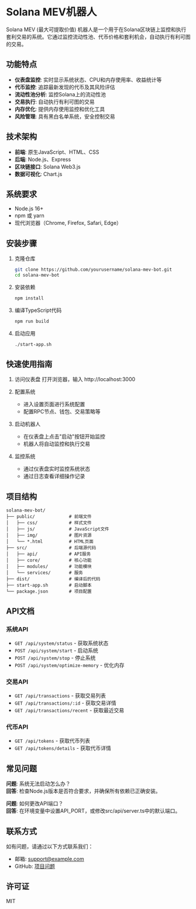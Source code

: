 # Solana MEV机器人

Solana MEV (最大可提取价值) 机器人是一个用于在Solana区块链上监控和执行套利交易的系统。它通过监控流动性池、代币价格和套利机会，自动执行有利可图的交易。

## 功能特点

- **仪表盘监控**: 实时显示系统状态、CPU和内存使用率、收益统计等
- **代币监控**: 追踪最新发现的代币及其风险评估
- **流动性池分析**: 监控Solana上的流动性池
- **交易执行**: 自动执行有利可图的交易
- **内存优化**: 提供内存使用监控和优化工具
- **风险管理**: 具有黑白名单系统，安全控制交易

## 技术架构

- **前端**: 原生JavaScript、HTML、CSS
- **后端**: Node.js、Express
- **区块链接口**: Solana Web3.js
- **数据可视化**: Chart.js

## 系统要求

- Node.js 16+
- npm 或 yarn
- 现代浏览器（Chrome, Firefox, Safari, Edge）

## 安装步骤

1. 克隆仓库
   ```bash
   git clone https://github.com/yourusername/solana-mev-bot.git
   cd solana-mev-bot
   ```

2. 安装依赖
   ```bash
   npm install
   ```

3. 编译TypeScript代码
   ```bash
   npm run build
   ```

4. 启动应用
   ```bash
   ./start-app.sh
   ```

## 快速使用指南

1. 访问仪表盘
   打开浏览器，输入 http://localhost:3000

2. 配置系统
   - 进入设置页面进行系统配置
   - 配置RPC节点、钱包、交易策略等

3. 启动机器人
   - 在仪表盘上点击"启动"按钮开始监控
   - 机器人将自动监控和执行交易

4. 监控系统
   - 通过仪表盘实时监控系统状态
   - 通过日志查看详细操作记录

## 项目结构

```
solana-mev-bot/
├── public/             # 前端文件
│   ├── css/            # 样式文件
│   ├── js/             # JavaScript文件
│   ├── img/            # 图片资源
│   └── *.html          # HTML页面
├── src/                # 后端源代码
│   ├── api/            # API服务
│   ├── core/           # 核心功能
│   ├── modules/        # 功能模块
│   └── services/       # 服务
├── dist/               # 编译后的代码
├── start-app.sh        # 启动脚本
└── package.json        # 项目配置
```

## API文档

### 系统API

- `GET /api/system/status` - 获取系统状态
- `POST /api/system/start` - 启动系统
- `POST /api/system/stop` - 停止系统
- `POST /api/system/optimize-memory` - 优化内存

### 交易API

- `GET /api/transactions` - 获取交易列表
- `GET /api/transactions/:id` - 获取交易详情
- `GET /api/transactions/recent` - 获取最近交易

### 代币API

- `GET /api/tokens` - 获取代币列表
- `GET /api/tokens/details` - 获取代币详情

## 常见问题

**问题**: 系统无法启动怎么办？  
**回答**: 检查Node.js版本是否符合要求，并确保所有依赖已正确安装。

**问题**: 如何更改API端口？  
**回答**: 在环境变量中设置API_PORT，或修改src/api/server.ts中的默认端口。

## 联系方式

如有问题，请通过以下方式联系我们：
- 邮箱: support@example.com
- GitHub: [项目问题](https://github.com/yourusername/solana-mev-bot/issues)

## 许可证

MIT 